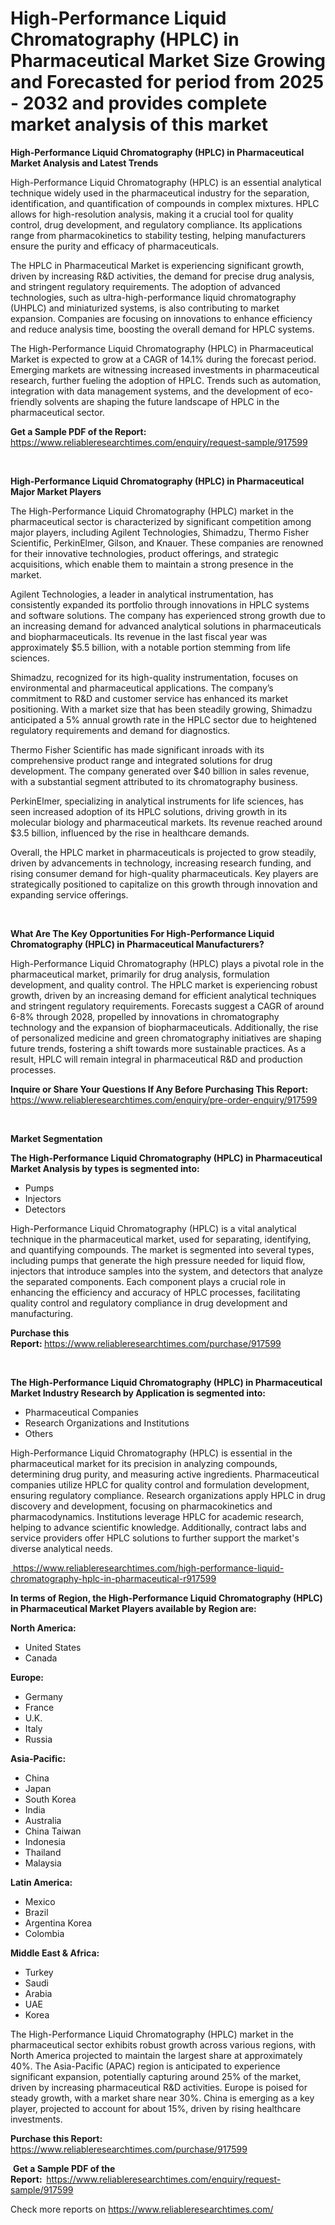 <p><h1>High-Performance Liquid Chromatography (HPLC) in Pharmaceutical Market Size Growing and Forecasted for period from 2025 - 2032 and provides complete market analysis of this market</h1></p><p><strong>High-Performance Liquid Chromatography (HPLC) in Pharmaceutical Market Analysis and Latest Trends</strong></p>
<p><p>High-Performance Liquid Chromatography (HPLC) is an essential analytical technique widely used in the pharmaceutical industry for the separation, identification, and quantification of compounds in complex mixtures. HPLC allows for high-resolution analysis, making it a crucial tool for quality control, drug development, and regulatory compliance. Its applications range from pharmacokinetics to stability testing, helping manufacturers ensure the purity and efficacy of pharmaceuticals.</p><p>The HPLC in Pharmaceutical Market is experiencing significant growth, driven by increasing R&D activities, the demand for precise drug analysis, and stringent regulatory requirements. The adoption of advanced technologies, such as ultra-high-performance liquid chromatography (UHPLC) and miniaturized systems, is also contributing to market expansion. Companies are focusing on innovations to enhance efficiency and reduce analysis time, boosting the overall demand for HPLC systems.</p><p>The High-Performance Liquid Chromatography (HPLC) in Pharmaceutical Market is expected to grow at a CAGR of 14.1% during the forecast period. Emerging markets are witnessing increased investments in pharmaceutical research, further fueling the adoption of HPLC. Trends such as automation, integration with data management systems, and the development of eco-friendly solvents are shaping the future landscape of HPLC in the pharmaceutical sector.</p></p>
<p><strong>Get a Sample PDF of the Report:&nbsp;</strong> <a href="https://www.reliableresearchtimes.com/enquiry/request-sample/917599?utm_campaign=2210&utm_medium=2&utm_source=Github&utm_content=ia&utm_term=03032025&utm_id=high-performance-liquid-chromatography-hplc-in-pharmaceutical">https://www.reliableresearchtimes.com/enquiry/request-sample/917599</a></p>
<p>&nbsp;</p>
<p><strong>High-Performance Liquid Chromatography (HPLC) in Pharmaceutical Major Market Players</strong></p>
<p><p>The High-Performance Liquid Chromatography (HPLC) market in the pharmaceutical sector is characterized by significant competition among major players, including Agilent Technologies, Shimadzu, Thermo Fisher Scientific, PerkinElmer, Gilson, and Knauer. These companies are renowned for their innovative technologies, product offerings, and strategic acquisitions, which enable them to maintain a strong presence in the market.</p><p>Agilent Technologies, a leader in analytical instrumentation, has consistently expanded its portfolio through innovations in HPLC systems and software solutions. The company has experienced strong growth due to an increasing demand for advanced analytical solutions in pharmaceuticals and biopharmaceuticals. Its revenue in the last fiscal year was approximately $5.5 billion, with a notable portion stemming from life sciences.</p><p>Shimadzu, recognized for its high-quality instrumentation, focuses on environmental and pharmaceutical applications. The company’s commitment to R&D and customer service has enhanced its market positioning. With a market size that has been steadily growing, Shimadzu anticipated a 5% annual growth rate in the HPLC sector due to heightened regulatory requirements and demand for diagnostics.</p><p>Thermo Fisher Scientific has made significant inroads with its comprehensive product range and integrated solutions for drug development. The company generated over $40 billion in sales revenue, with a substantial segment attributed to its chromatography business.</p><p>PerkinElmer, specializing in analytical instruments for life sciences, has seen increased adoption of its HPLC solutions, driving growth in its molecular biology and pharmaceutical markets. Its revenue reached around $3.5 billion, influenced by the rise in healthcare demands.</p><p>Overall, the HPLC market in pharmaceuticals is projected to grow steadily, driven by advancements in technology, increasing research funding, and rising consumer demand for high-quality pharmaceuticals. Key players are strategically positioned to capitalize on this growth through innovation and expanding service offerings.</p></p>
<p>&nbsp;</p>
<p><strong>What Are The Key Opportunities For High-Performance Liquid Chromatography (HPLC) in Pharmaceutical Manufacturers?</strong></p>
<p><p>High-Performance Liquid Chromatography (HPLC) plays a pivotal role in the pharmaceutical market, primarily for drug analysis, formulation development, and quality control. The HPLC market is experiencing robust growth, driven by an increasing demand for efficient analytical techniques and stringent regulatory requirements. Forecasts suggest a CAGR of around 6-8% through 2028, propelled by innovations in chromatography technology and the expansion of biopharmaceuticals. Additionally, the rise of personalized medicine and green chromatography initiatives are shaping future trends, fostering a shift towards more sustainable practices. As a result, HPLC will remain integral in pharmaceutical R&D and production processes.</p></p>
<p><strong>Inquire or Share Your Questions If Any Before Purchasing This Report:</strong> <a href="https://www.reliableresearchtimes.com/enquiry/pre-order-enquiry/917599?utm_campaign=2210&utm_medium=2&utm_source=Github&utm_content=ia&utm_term=03032025&utm_id=high-performance-liquid-chromatography-hplc-in-pharmaceutical">https://www.reliableresearchtimes.com/enquiry/pre-order-enquiry/917599</a></p>
<p>&nbsp;</p>
<p><strong>Market Segmentation</strong></p>
<p><strong>The High-Performance Liquid Chromatography (HPLC) in Pharmaceutical Market Analysis by types is segmented into:</strong></p>
<p><ul><li>Pumps</li><li>Injectors</li><li>Detectors</li></ul></p>
<p><p>High-Performance Liquid Chromatography (HPLC) is a vital analytical technique in the pharmaceutical market, used for separating, identifying, and quantifying compounds. The market is segmented into several types, including pumps that generate the high pressure needed for liquid flow, injectors that introduce samples into the system, and detectors that analyze the separated components. Each component plays a crucial role in enhancing the efficiency and accuracy of HPLC processes, facilitating quality control and regulatory compliance in drug development and manufacturing.</p></p>
<p><strong>Purchase this Report:&nbsp;</strong><a href="https://www.reliableresearchtimes.com/purchase/917599?utm_campaign=2210&utm_medium=2&utm_source=Github&utm_content=ia&utm_term=03032025&utm_id=high-performance-liquid-chromatography-hplc-in-pharmaceutical">https://www.reliableresearchtimes.com/purchase/917599</a></p>
<p>&nbsp;</p>
<p><strong>The High-Performance Liquid Chromatography (HPLC) in Pharmaceutical Market Industry Research by Application is segmented into:</strong></p>
<p><ul><li>Pharmaceutical Companies</li><li>Research Organizations and Institutions</li><li>Others</li></ul></p>
<p><p>High-Performance Liquid Chromatography (HPLC) is essential in the pharmaceutical market for its precision in analyzing compounds, determining drug purity, and measuring active ingredients. Pharmaceutical companies utilize HPLC for quality control and formulation development, ensuring regulatory compliance. Research organizations apply HPLC in drug discovery and development, focusing on pharmacokinetics and pharmacodynamics. Institutions leverage HPLC for academic research, helping to advance scientific knowledge. Additionally, contract labs and service providers offer HPLC solutions to further support the market's diverse analytical needs.</p></p>
<p><a href="https://www.reliableresearchtimes.com/high-performance-liquid-chromatography-hplc-in-pharmaceutical-r917599?utm_campaign=2210&utm_medium=2&utm_source=Github&utm_content=ia&utm_term=03032025&utm_id=high-performance-liquid-chromatography-hplc-in-pharmaceutical">&nbsp;https://www.reliableresearchtimes.com/high-performance-liquid-chromatography-hplc-in-pharmaceutical-r917599</a></p>
<p><strong>In terms of Region, the High-Performance Liquid Chromatography (HPLC) in Pharmaceutical Market Players available by Region are:</strong></p>
<p>
    <p> <strong> North America: </strong>
        <ul>
            <li>United States</li>
            <li>Canada</li>
        </ul>
        </p> 
    <p> <strong> Europe: </strong>
        <ul>
            <li>Germany</li>
            <li>France</li>
            <li>U.K.</li>
            <li>Italy</li>
            <li>Russia</li>
        </ul>
        </p> 
    <p> <strong> Asia-Pacific: </strong>
        <ul>
            <li>China</li>
            <li>Japan</li>
            <li>South Korea</li>
            <li>India</li>
            <li>Australia</li>
            <li>China Taiwan</li>
            <li>Indonesia</li>
            <li>Thailand</li>
            <li>Malaysia</li>
        </ul>
        </p> 
    <p> <strong> Latin America: </strong>
        <ul>
            <li>Mexico</li>
            <li>Brazil</li>
            <li>Argentina Korea</li>
            <li>Colombia</li>
        </ul>
        </p> 
    <p> <strong> Middle East & Africa: </strong>
        <ul>
            <li>Turkey</li>
            <li>Saudi</li>
            <li>Arabia</li>
            <li>UAE</li>
            <li>Korea</li>
        </ul>
    </p>
    </p>
<p><p>The High-Performance Liquid Chromatography (HPLC) market in the pharmaceutical sector exhibits robust growth across various regions, with North America projected to maintain the largest share at approximately 40%. The Asia-Pacific (APAC) region is anticipated to experience significant expansion, potentially capturing around 25% of the market, driven by increasing pharmaceutical R&D activities. Europe is poised for steady growth, with a market share near 30%. China is emerging as a key player, projected to account for about 15%, driven by rising healthcare investments.</p></p>
<p><strong>Purchase this Report: </strong><a href="https://www.reliableresearchtimes.com/purchase/917599?utm_campaign=2210&utm_medium=2&utm_source=Github&utm_content=ia&utm_term=03032025&utm_id=high-performance-liquid-chromatography-hplc-in-pharmaceutical">https://www.reliableresearchtimes.com/purchase/917599</a></p>
<p>&nbsp;<strong>Get a Sample PDF of the Report:&nbsp;&nbsp;</strong><a href="https://www.reliableresearchtimes.com/enquiry/request-sample/917599?utm_campaign=2210&utm_medium=2&utm_source=Github&utm_content=ia&utm_term=03032025&utm_id=high-performance-liquid-chromatography-hplc-in-pharmaceutical">https://www.reliableresearchtimes.com/enquiry/request-sample/917599</a></p>
<p><strong></strong></p>
<p>Check more reports on <a href="https://www.reliableresearchtimes.com/?utm_campaign=2210&utm_medium=2&utm_source=Github&utm_content=ia&utm_term=03032025&utm_id=high-performance-liquid-chromatography-hplc-in-pharmaceutical">https://www.reliableresearchtimes.com/</a></p>